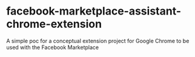 # facebook-marketplace-assistant-chrome-extension
A simple poc for a conceptual extension project for Google Chrome to be used with the Facebook Marketplace
